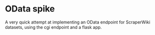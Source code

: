 # OData spike

A very quick attempt at implementing an OData endpoint for ScraperWiki datasets, using the cgi endpoint and a flask app.
